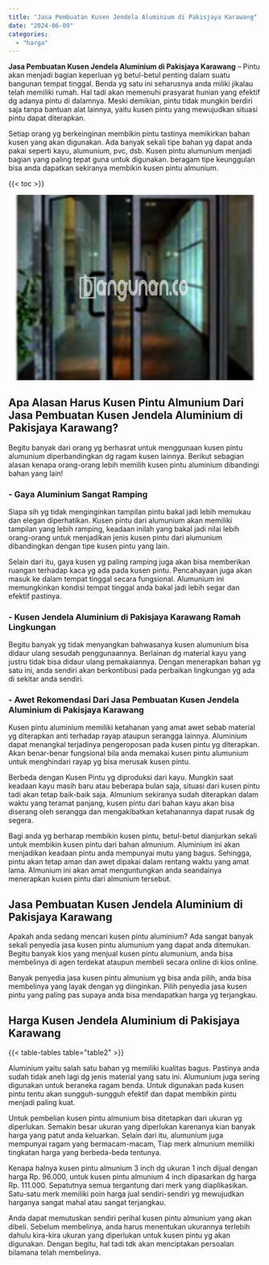 ```yaml
---
title: "Jasa Pembuatan Kusen Jendela Aluminium di Pakisjaya Karawang"
date: "2024-06-09"
categories: 
  - "harga"
---
```


**Jasa Pembuatan Kusen Jendela Aluminium di Pakisjaya Karawang** – Pintu akan menjadi bagian keperluan yg betul-betul penting dalam suatu bangunan tempat tinggal. Benda yg satu ini seharusnya anda miliki jikalau telah memiliki rumah. Hal tadi akan memenuhi prasyarat hunian yang efektif dg adanya pintu di dalamnya. Meski demikian, pintu tidak mungkin berdiri saja tanpa bantuan alat lainnya, yaitu kusen pintu yang mewujudkan situasi pintu dapat diterapkan.

Setiap orang yg berkeinginan membikin pintu tastinya memikirkan bahan kusen yang akan digunakan. Ada banyak sekali tipe bahan yg dapat anda pakai seperti kayu, alumunium, pvc, dsb. Kusen pintu alumunium menjadi bagian yang paling tepat guna untuk digunakan. beragam tipe keunggulan bisa anda dapatkan sekiranya membikin kusen pintu almunium.

{{< toc >}}

![Jasa Pembuatan Kusen Jendela Aluminium di Pakisjaya Karawang](/images/harga-kusen-jendela-alumunium-09.png)

## Apa Alasan Harus Kusen Pintu Almunium Dari Jasa Pembuatan Kusen Jendela Aluminium di Pakisjaya Karawang?

Begitu banyak dari orang yg berhasrat untuk menggunaan kusen pintu alumunium diperbandingkan dg ragam kusen lainnya. Berikut sebagian alasan kenapa orang-orang lebih memilih kusen pintu aluminium dibandingi bahan yang lain!

### \- Gaya Aluminium Sangat Ramping

Siapa sih yg tidak menginginkan tampilan pintu bakal jadi lebih memukau dan elegan diperhatikan. Kusen pintu dari alumunium akan memiliki tampilan yang lebih ramping, keadaan inilah yang bakal jadi nilai lebih orang-orang untuk menjadikan jenis kusen pintu dari alumunium dibandingkan dengan tipe kusen pintu yang lain.

Selain dari itu, gaya kusen yg paling ramping juga akan bisa memberikan ruangan terhadap kaca yg ada pada kusen pintu. Pencahayaan juga akan masuk ke dalam tempat tinggal secara fungsional. Alumunium ini memungkinkan kondisi tempat tinggal anda bakal jadi lebih segar dan efektif pastinya.

### \- Kusen Jendela Aluminium di Pakisjaya Karawang Ramah Lingkungan

Begitu banyak yg tidak menyangkan bahwasanya kusen alumunium bisa didaur ulang sesudah penggunaannya. Berlainan dg material kayu yang justru tidak bisa didaur ulang pemakaiannya. Dengan menerapkan bahan yg satu ini, anda sendiri akan berkontibusi pada perbaikan lingkungan yg ada di sekitar anda sendiri.

### \- Awet Rekomendasi Dari Jasa Pembuatan Kusen Jendela Aluminium di Pakisjaya Karawang

Kusen pintu aluminium memiliki ketahanan yang amat awet sebab material yg diterapkan anti terhadap rayap ataupun serangga lainnya. Aluminium dapat menangkal terjadinya pengeroposan pada kusen pintu yg diterapkan. Akan benar-benar fungsional bila anda memakai kusen pintu alumunium untuk menghindari rayap yg bisa merusak kusen pintu.

Berbeda dengan Kusen Pintu yg diproduksi dari kayu. Mungkin saat keadaan kayu masih baru atau beberapa bulan saja, situasi dari kusen pintu tadi akan tetap baik-baik saja. Almunium sekiranya sudah diterapkan dalam waktu yang teramat panjang, kusen pintu dari bahan kayu akan bisa diserang oleh serangga dan mengakibatkan ketahanannya dapat rusak dg segera.

Bagi anda yg berharap membikin kusen pintu, betul-betul dianjurkan sekali untuk membikin kusen pintu dari bahan almunium. Aluminium ini akan menjadikan keadaan pintu anda mempunyai mutu yang bagus. Sehingga, pintu akan tetap aman dan awet dipakai dalam rentang waktu yang amat lama. Almunium ini akan amat menguntungkan anda seandainya menerapkan kusen pintu dari almunium tersebut.

## Jasa Pembuatan Kusen Jendela Aluminium di Pakisjaya Karawang

Apakah anda sedang mencari kusen pintu aluminium? Ada sangat banyak sekali penyedia jasa kusen pintu alumunium yang dapat anda ditemukan. Begitu banyak kios yang menjual kusen pintu alumunium, anda bisa membelinya di agen terdekat ataupun membeli secara online di kios online.

Banyak penyedia jasa kusen pintu almunium yg bisa anda pilih, anda bisa membelinya yang layak dengan yg diinginkan. Pilih penyedia jasa kusen pintu yang paling pas supaya anda bisa mendapatkan harga yg terjangkau.

## Harga Kusen Jendela Aluminium di Pakisjaya Karawang

{{< table-tables table="table2" >}}

Aluminium yaitu salah satu bahan yg memiliki kualitas bagus. Pastinya anda sudah tidak aneh lagi dg jenis material yang satu ini. Alumunium juga sering digunakan untuk beraneka ragam benda. Untuk digunakan pada kusen pintu tentu akan sungguh-sungguh efektif dan dapat membikin pintu menjadi paling kuat.

Untuk pembelian kusen pintu almunium bisa ditetapkan dari ukuran yg diperlukan. Semakin besar ukuran yang diperlukan karenanya kian banyak harga yang patut anda keluarkan. Selain dari itu, alumunium juga mempunyai ragam yang bermacam-macam, Tiap merk almunium memiliki tingkatan harga yang berbeda-beda tentunya.

Kenapa halnya kusen pintu almunium 3 inch dg ukuran 1 inch dijual dengan harga Rp. 96.000, untuk kusen pintu almunium 4 inch dipasarkan dg harga Rp. 111.000. Sepatutnya semua tergantung dari merk yang diaplikasikan. Satu-satu merk memiliki poin harga jual sendiri-sendiri yg mewujudkan harganya sangat mahal atau sangat terjangkau.

Anda dapat memutuskan sendiri perihal kusen pintu almunium yang akan dibeli. Sebelum membelinya, anda harus menentukan ukurannya terlebih dahulu kira-kira ukuran yang diperlukan untuk kusen pintu yg akan digunakan. Dengan begitu, hal tadi tdk akan menciptakan persoalan bilamana telah membelinya.
